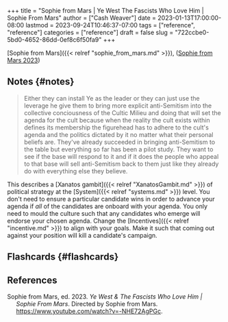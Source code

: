 +++
title = "Sophie from Mars | Ye West The Fascists Who Love Him | Sophie From Mars"
author = ["Cash Weaver"]
date = 2023-01-13T17:00:00-08:00
lastmod = 2023-09-24T10:46:37-07:00
tags = ["reference", "reference"]
categories = ["reference"]
draft = false
slug = "722ccbe0-5bd0-4652-86dd-0ef8c6f50fa9"
+++

[Sophie from Mars]({{< relref "sophie_from_mars.md" >}}), (<a href="#citeproc_bib_item_1">Sophie from Mars 2023</a>)


## Notes {#notes}

> Either they can install Ye as the leader or they can just use the leverage he give them to bring more explicit anti-Semitism into the collective conciousness of the Cultic Milieu and doing that will set the agenda for the cult because when the reality the cult exists within defines its membership the figurehead has to adhere to the cult's agenda and the politics dictated by it no matter what their personal beliefs are. They've already succeeded in bringing anti-Semitism to the table but everything so far has been a pilot study. They want to see if the base will respond to it and if it does the people who appeal to that base will sell anti-Semitism back to them just like they already do with everything else they believe.

This describes a [Xanatos gambit]({{< relref "XanatosGambit.md" >}}) of political strategy at the [System]({{< relref "systems.md" >}}) level. You don't need to ensure a particular candidate wins in order to advance your agenda if _all_ of the candidates are onboard with your agenda. You only need to mould the culture such that any candidates who emerge will endorse your chosen agenda. Change the [Incentives]({{< relref "incentive.md" >}}) to align with your goals. Make it such that coming out against your position will kill a candidate's campaign.


## Flashcards {#flashcards}

## References

<style>.csl-entry{text-indent: -1.5em; margin-left: 1.5em;}</style><div class="csl-bib-body">
  <div class="csl-entry"><a id="citeproc_bib_item_1"></a>Sophie from Mars, ed. 2023. <i>Ye West &#38; The Fascists Who Love Him | Sophie From Mars</i>. Directed by Sophie from Mars. <a href="https://www.youtube.com/watch?v=-NHE72AgPGc">https://www.youtube.com/watch?v=-NHE72AgPGc</a>.</div>
</div>
